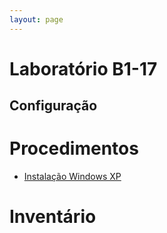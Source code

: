 ```yaml
---
layout: page
---
```



# Laboratório B1-17

## Configuração

# Procedimentos

- [Instalação Windows XP](../procedimentos/instalacao-windows-xp)


# Inventário